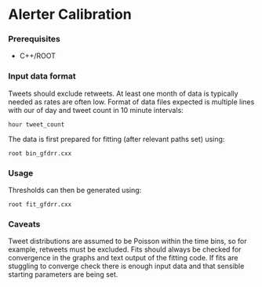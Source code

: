 # Alerter Calibration

### Prerequisites
- C++/ROOT

### Input data format

Tweets should exclude retweets.  At least one month of data is typically needed as rates are often low.  Format of data files expected is multiple lines with our of day and tweet count in 10 minute intervals:

```
hour tweet_count
```

The data is first prepared for fitting (after relevant paths set) using:

```
root bin_gfdrr.cxx
```


### Usage

Thresholds can then be generated using:

```
root fit_gfdrr.cxx
```

### Caveats

Tweet distributions are assumed to be Poisson within the time bins, so for example, retweets must be excluded.  Fits should always be checked for convergence in the graphs and text output of the fitting code.  If fits are stuggling to converge check there is enough input data and that sensible starting parameters are being set.

